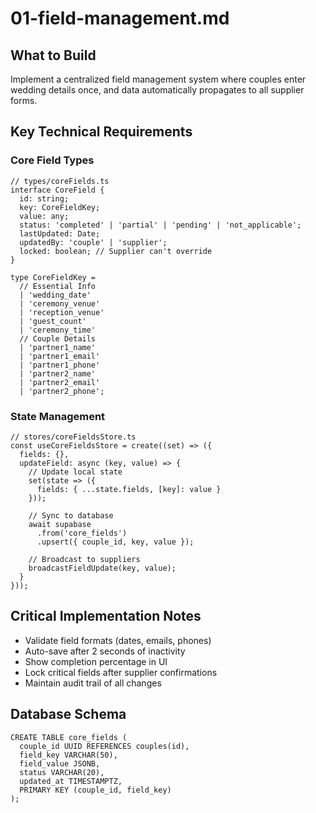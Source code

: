 # 01-field-management.md

## What to Build

Implement a centralized field management system where couples enter wedding details once, and data automatically propagates to all supplier forms.

## Key Technical Requirements

### Core Field Types

```
// types/coreFields.ts
interface CoreField {
  id: string;
  key: CoreFieldKey;
  value: any;
  status: 'completed' | 'partial' | 'pending' | 'not_applicable';
  lastUpdated: Date;
  updatedBy: 'couple' | 'supplier';
  locked: boolean; // Supplier can't override
}

type CoreFieldKey = 
  // Essential Info
  | 'wedding_date'
  | 'ceremony_venue' 
  | 'reception_venue'
  | 'guest_count'
  | 'ceremony_time'
  // Couple Details
  | 'partner1_name'
  | 'partner1_email'
  | 'partner1_phone'
  | 'partner2_name'
  | 'partner2_email'
  | 'partner2_phone';
```

### State Management

```
// stores/coreFieldsStore.ts
const useCoreFieldsStore = create((set) => ({
  fields: {},
  updateField: async (key, value) => {
    // Update local state
    set(state => ({ 
      fields: { ...state.fields, [key]: value }
    }));
    
    // Sync to database
    await supabase
      .from('core_fields')
      .upsert({ couple_id, key, value });
    
    // Broadcast to suppliers
    broadcastFieldUpdate(key, value);
  }
}));
```

## Critical Implementation Notes

- Validate field formats (dates, emails, phones)
- Auto-save after 2 seconds of inactivity
- Show completion percentage in UI
- Lock critical fields after supplier confirmations
- Maintain audit trail of all changes

## Database Schema

```
CREATE TABLE core_fields (
  couple_id UUID REFERENCES couples(id),
  field_key VARCHAR(50),
  field_value JSONB,
  status VARCHAR(20),
  updated_at TIMESTAMPTZ,
  PRIMARY KEY (couple_id, field_key)
);
```